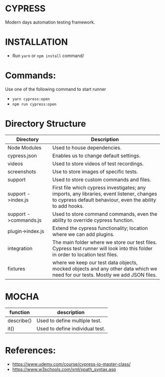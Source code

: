 # CYPRESS
Modern days automation testing framework.

# INSTALLATION
 - Run `yarn`  or `npm install` command/
# Commands:
Use one of the following command to start runner
 - `yarn cypress:open`
 - `npm run cypress:open`
# Directory Structure

 | Directory             | Description                                                                                                                                             |
|-----------------------|---------------------------------------------------------------------------------------------------------------------------------------------------------|
| Node Modules          | Used to house dependencies.                                                                                                                             |
| cypress.json          | Enables us to change default settings.                                                                                                                  |
| videos                | Used to store videos of test recordings.                                                                                                                |
| screenshots           | Use to store images of specific tests.                                                                                                                  |
| support               | Used to store custom commands and files.                                                                                                                |
| support ->index.js    | First file which cypress investigates; any imports, any libraries, event listener, changes to cypress default behaviour, even the ability to add hooks. |
| support ->commands.js | Used to store command commands, even the ability to override cypress function.                                                                          |
| plugin->index.js      | Extend the cypress functionality; location where we can add plugins.                                                                                    |
| integration           | The main folder where we store our test files. Cypress test runner will look into this folder in order to location test files.                          |
| fixtures              | where we keep our test data objects, mocked objects and any other data which we need for our tests. Mostly we add JSON files.                           |


# MOCHA

| function   | description                     |
|------------|---------------------------------|
| describe() | Used to define multiple test.   |
| it()       | Used to define individual test. |


# References:

- https://www.udemy.com/course/cypress-io-master-class/
- https://www.w3schools.com/xml/xpath_syntax.asp

